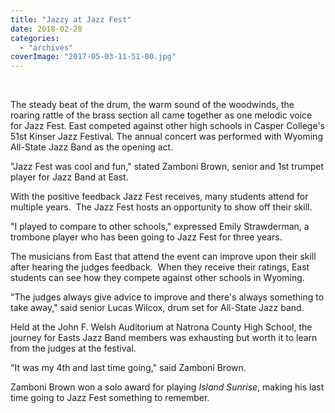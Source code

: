 ```yaml
---
title: "Jazzy at Jazz Fest"
date: 2018-02-28
categories: 
  - "archives"
coverImage: "2017-05-03-11-51-00.jpg"
---
```


 

The steady beat of the drum, the warm sound of the woodwinds, the roaring rattle of the brass section all came together as one melodic voice for Jazz Fest. East competed against other high schools in Casper College's 51st Kinser Jazz Festival. The annual concert was performed with Wyoming All-State Jazz Band as the opening act.

"Jazz Fest was cool and fun," stated Zamboni Brown, senior and 1st trumpet player for Jazz Band at East.

With the positive feedback Jazz Fest receives, many students attend for multiple years.  The Jazz Fest hosts an opportunity to show off their skill.

"I played to compare to other schools," expressed Emily Strawderman, a trombone player who has been going to Jazz Fest for three years.

The musicians from East that attend the event can improve upon their skill after hearing the judges feedback.  When they receive their ratings, East students can see how they compete against other schools in Wyoming.

"The judges always give advice to improve and there's always something to take away," said senior Lucas Wilcox, drum set for All-State Jazz band.

Held at the John F. Welsh Auditorium at Natrona County High School, the journey for Easts Jazz Band members was exhausting but worth it to learn from the judges at the festival.

"It was my 4th and last time going," said Zamboni Brown.

Zamboni Brown won a solo award for playing _Island Sunrise_, making his last time going to Jazz Fest something to remember.
